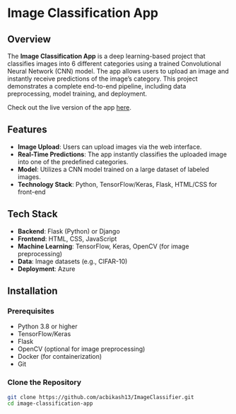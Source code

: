 # Image Classification App

## Overview

The **Image Classification App** is a deep learning-based project that classifies images into 6 different categories using a trained Convolutional Neural Network (CNN) model. The app allows users to upload an image and instantly receive predictions of the image’s category. This project demonstrates a complete end-to-end pipeline, including data preprocessing, model training, and deployment.

Check out the live version of the app [here](https://classiffyimages-d4g0bednaaaaevc8.eastus-01.azurewebsites.net/).
## Features

- **Image Upload**: Users can upload images via the web interface.
- **Real-Time Predictions**: The app instantly classifies the uploaded image into one of the predefined categories.
- **Model**: Utilizes a CNN model trained on a large dataset of labeled images.
- **Technology Stack**: Python, TensorFlow/Keras, Flask, HTML/CSS for front-end

## Tech Stack

- **Backend**: Flask (Python) or Django
- **Frontend**: HTML, CSS, JavaScript
- **Machine Learning**: TensorFlow, Keras, OpenCV (for image preprocessing)
- **Data**: Image datasets (e.g., CIFAR-10)
- **Deployment**: Azure

## Installation

### Prerequisites

- Python 3.8 or higher
- TensorFlow/Keras
- Flask 
- OpenCV (optional for image preprocessing)
- Docker (for containerization)
- Git

### Clone the Repository

```bash
git clone https://github.com/acbikash13/ImageClassifier.git
cd image-classification-app
